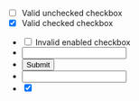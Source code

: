 - [ ] Valid unchecked checkbox
- [x] Valid checked checkbox
- <input type="checkbox"> Invalid enabled checkbox
- <input onlick="alert('XSS')" />
- <input type="submit" />
- <input method="PUT" />
- <input type="checkbox" checked />
